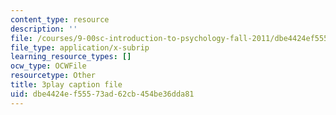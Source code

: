 ```yaml
---
content_type: resource
description: ''
file: /courses/9-00sc-introduction-to-psychology-fall-2011/dbe4424ef55573ad62cb454be36dda81_syXplPKQb_o.srt
file_type: application/x-subrip
learning_resource_types: []
ocw_type: OCWFile
resourcetype: Other
title: 3play caption file
uid: dbe4424e-f555-73ad-62cb-454be36dda81
---
```

